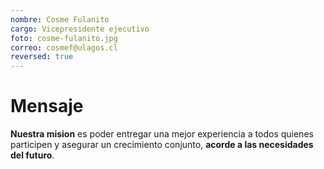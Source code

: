 ```yaml
---
nombre: Cosme Fulanito
cargo: Vicepresidente ejecutivo
foto: cosme-fulanito.jpg
correo: cosmef@ulagos.cl
reversed: true
---
```

# Mensaje

**Nuestra mision** es poder entregar una mejor experiencia a todos quienes participen y asegurar un crecimiento conjunto, **acorde a las necesidades del futuro**.
